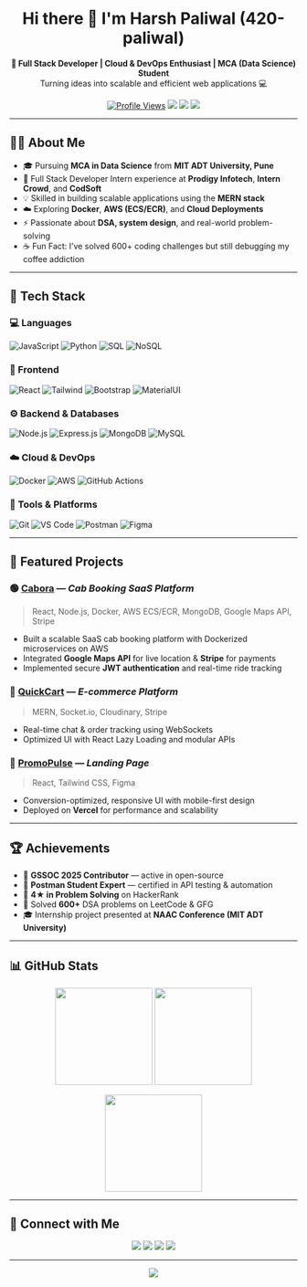 <h1 align="center">Hi there 👋 I'm Harsh Paliwal (420-paliwal)</h1>

<p align="center">
  <b>🚀 Full Stack Developer | Cloud & DevOps Enthusiast | MCA (Data Science) Student</b><br>
  Turning ideas into scalable and efficient web applications 💻
</p>

<p align="center">
  <a href="https://github.com/420-paliwal"><img src="https://komarev.com/ghpvc/?username=420-paliwal&label=Profile%20views&color=0e75b6&style=flat" alt="Profile Views" /></a>
  <a href="https://www.linkedin.com/in/harsh-paliwal-"><img src="https://img.shields.io/badge/-LinkedIn-blue?style=flat&logo=Linkedin&logoColor=white" /></a>
  <a href="mailto:harshpaliwal0420@gmail.com"><img src="https://img.shields.io/badge/-Gmail-c14438?style=flat&logo=Gmail&logoColor=white" /></a>
  <a href="https://www.geeksforgeeks.org/user/harsh_0420/"><img src="https://img.shields.io/badge/-GeeksforGeeks-green?style=flat&logo=GeeksforGeeks&logoColor=white" /></a>
</p>

---

## 👨‍💻 About Me  

- 🎓 Pursuing **MCA in Data Science** from **MIT ADT University, Pune**  
- 💼 Full Stack Developer Intern experience at **Prodigy Infotech**, **Intern Crowd**, and **CodSoft**  
- 💡 Skilled in building scalable applications using the **MERN stack**  
- ☁️ Exploring **Docker**, **AWS (ECS/ECR)**, and **Cloud Deployments**  
- ⚡ Passionate about **DSA, system design**, and real-world problem-solving  
- ☕ Fun Fact: I’ve solved 600+ coding challenges but still debugging my coffee addiction  

---

## 🧠 Tech Stack  

### 💻 Languages  
![JavaScript](https://img.shields.io/badge/-JavaScript-F7DF1E?style=flat&logo=javascript&logoColor=black)
![Python](https://img.shields.io/badge/-Python-3776AB?style=flat&logo=python&logoColor=white)
![SQL](https://img.shields.io/badge/-SQL-003B57?style=flat&logo=postgresql&logoColor=white)
![NoSQL](https://img.shields.io/badge/-NoSQL-4DB33D?style=flat&logo=mongodb&logoColor=white)

### 🧩 Frontend  
![React](https://img.shields.io/badge/-React-61DAFB?style=flat&logo=react&logoColor=black)
![Tailwind](https://img.shields.io/badge/-Tailwind_CSS-06B6D4?style=flat&logo=tailwindcss&logoColor=white)
![Bootstrap](https://img.shields.io/badge/-Bootstrap-7952B3?style=flat&logo=bootstrap&logoColor=white)
![MaterialUI](https://img.shields.io/badge/-Material_UI-0081CB?style=flat&logo=mui&logoColor=white)

### ⚙️ Backend & Databases  
![Node.js](https://img.shields.io/badge/-Node.js-339933?style=flat&logo=node.js&logoColor=white)
![Express.js](https://img.shields.io/badge/-Express.js-000000?style=flat&logo=express&logoColor=white)
![MongoDB](https://img.shields.io/badge/-MongoDB-4DB33D?style=flat&logo=mongodb&logoColor=white)
![MySQL](https://img.shields.io/badge/-MySQL-4479A1?style=flat&logo=mysql&logoColor=white)

### ☁️ Cloud & DevOps  
![Docker](https://img.shields.io/badge/-Docker-2496ED?style=flat&logo=docker&logoColor=white)
![AWS](https://img.shields.io/badge/-AWS-232F3E?style=flat&logo=amazonaws&logoColor=white)
![GitHub Actions](https://img.shields.io/badge/-GitHub%20Actions-2088FF?style=flat&logo=github-actions&logoColor=white)

### 🧰 Tools & Platforms  
![Git](https://img.shields.io/badge/-Git-F05032?style=flat&logo=git&logoColor=white)
![VS Code](https://img.shields.io/badge/-VS_Code-0078D4?style=flat&logo=visual-studio-code&logoColor=white)
![Postman](https://img.shields.io/badge/-Postman-FF6C37?style=flat&logo=postman&logoColor=white)
![Figma](https://img.shields.io/badge/-Figma-F24E1E?style=flat&logo=figma&logoColor=white)

---

## 🚀 Featured Projects  

### 🟢 [Cabora](https://github.com/420-paliwal/Cabora) — *Cab Booking SaaS Platform*  
> React, Node.js, Docker, AWS ECS/ECR, MongoDB, Google Maps API, Stripe  
- Built a scalable SaaS cab booking platform with Dockerized microservices on AWS  
- Integrated **Google Maps API** for live location & **Stripe** for payments  
- Implemented secure **JWT authentication** and real-time ride tracking  

### 🛒 [QuickCart](https://github.com/420-paliwal/QuickCart) — *E-commerce Platform*  
> MERN, Socket.io, Cloudinary, Stripe  
- Real-time chat & order tracking using WebSockets  
- Optimized UI with React Lazy Loading and modular APIs  

### 🎨 [PromoPulse](https://github.com/420-paliwal/PromoPulse) — *Landing Page*  
> React, Tailwind CSS, Figma  
- Conversion-optimized, responsive UI with mobile-first design  
- Deployed on **Vercel** for performance and scalability  

---

## 🏆 Achievements  

- 🌟 **GSSOC 2025 Contributor** — active in open-source  
- 🧪 **Postman Student Expert** — certified in API testing & automation  
- 🥇 **4★ in Problem Solving** on HackerRank  
- 🧠 Solved **600+** DSA problems on LeetCode & GFG  
- 🎓 Internship project presented at **NAAC Conference (MIT ADT University)**  

---

## 📊 GitHub Stats  

<p align="center">
  <img height="170em" src="https://github-readme-stats.vercel.app/api?username=420-paliwal&show_icons=true&theme=radical" />
  <img height="170em" src="https://github-readme-streak-stats.herokuapp.com/?user=420-paliwal&theme=radical" />
</p>

<p align="center">
  <img height="170em" src="https://github-readme-stats.vercel.app/api/top-langs/?username=420-paliwal&layout=compact&theme=radical" />
</p>

---

## 🤝 Connect with Me  

<p align="center">
  <a href="https://www.linkedin.com/in/harsh-paliwal-"><img src="https://img.shields.io/badge/-LinkedIn-blue?style=for-the-badge&logo=linkedin&logoColor=white" /></a>
  <a href="mailto:harshpaliwal0420@gmail.com"><img src="https://img.shields.io/badge/-Gmail-D14836?style=for-the-badge&logo=gmail&logoColor=white" /></a>
  <a href="https://github.com/420-paliwal"><img src="https://img.shields.io/badge/-GitHub-181717?style=for-the-badge&logo=github&logoColor=white" /></a>
  <a href="https://www.geeksforgeeks.org/user/harsh_0420/"><img src="https://img.shields.io/badge/-GeeksforGeeks-2F8D46?style=for-the-badge&logo=GeeksforGeeks&logoColor=white" /></a>
</p>

---

<p align="center">
  <img src="https://capsule-render.vercel.app/api?type=waving&color=gradient&height=65&section=footer" />
</p>

